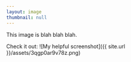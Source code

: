 ```yaml
---
layout: image
thumbnail: null
---
```

This image is blah blah blah.

Check it out:
![My helpful screenshot]({{ site.url }}/assets/3qgp0ar9v78z.png)